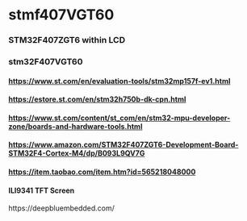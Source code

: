 # stmf407VGT60

### STM32F407ZGT6 within LCD
### stm32F407VGT60 

#### https://www.st.com/en/evaluation-tools/stm32mp157f-ev1.html

#### https://estore.st.com/en/stm32h750b-dk-cpn.html

#### https://www.st.com/content/st_com/en/stm32-mpu-developer-zone/boards-and-hardware-tools.html

#### https://www.amazon.com/STM32F407ZGT6-Development-Board-STM32F4-Cortex-M4/dp/B093L9QV7G

#### https://item.taobao.com/item.htm?id=565218048000

#### ILI9341 TFT Screen
h t t p s : / / d e e p b l u e m b e d d e d . c o m /  
 